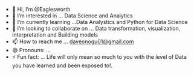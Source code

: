 - 👋 Hi, I’m @Eaglesworth
- 👀 I’m interested in ... Data Science and Analytics 
- 🌱 I’m currently learning ...Data Analystics and Python for Data Science 
- 💞️ I’m looking to collaborate on ... Data transformation, visualization, interpretation and Building models
- 📫 How to reach me ... daveonogu01@gmail.com
- 😄 Pronouns: ... 
- ⚡ Fun fact: ... Life will only mean so much to you with the level of Data you have learned and been exposed to!.

<!---
Eaglesworth/Eaglesworth is a ✨ special ✨ repository because its `README.md` (this file) appears on your GitHub profile.
You can click the Preview link to take a look at your changes.
--->
